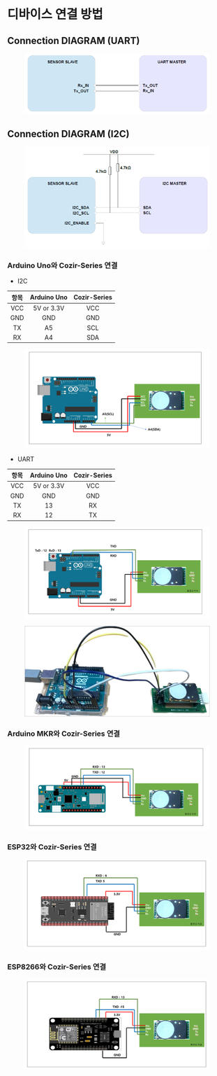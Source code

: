 # 디바이스 연결 방법

## Connection DIAGRAM (UART)

<figure><img src="../../../.gitbook/assets/connetion_uart_diagram.PNG" alt=""><figcaption></figcaption></figure>

## Connection DIAGRAM (I2C)

<figure><img src="../../../.gitbook/assets/CozIR-Blink_connetion_diagram_i2c.PNG" alt=""><figcaption></figcaption></figure>

### Arduino Uno와 Cozir-Series 연결

* I2C

|  항목 | Arduino Uno | Cozir-Series |
| :-: | :---------: | :----------: |
| VCC |  5V or 3.3V |      VCC     |
| GND |     GND     |      GND     |
|  TX |      A5     |      SCL     |
|  RX |      A4     |      SDA     |

<figure><img src="../../../.gitbook/assets/Cozir_series_i2c_connection_with_arduino.PNG" alt=""><figcaption></figcaption></figure>

* UART

|  항목 | Arduino Uno | Cozir-Series |
| :-: | :---------: | :----------: |
| VCC |  5V or 3.3V |      VCC     |
| GND |     GND     |      GND     |
|  TX |      13     |      RX      |
|  RX |      12     |      TX      |

<figure><img src="../../../.gitbook/assets/Cozir_series_uart_connection_with_arduino_uno.PNG" alt=""><figcaption></figcaption></figure>

<figure><img src="../../../.gitbook/assets/cozir_lp3_i2c_실제사진.jpg" alt=""><figcaption></figcaption></figure>

### Arduino MKR와 Cozir-Series 연결

<figure><img src="../../../.gitbook/assets/cozir_lp2_arduino_uno_2.PNG" alt=""><figcaption></figcaption></figure>

### ESP32와 Cozir-Series 연결

<figure><img src="../../../.gitbook/assets/CozIR-LP2_with_ESP32.PNG" alt=""><figcaption></figcaption></figure>

### ESP8266와 Cozir-Series 연결

<figure><img src="../../../.gitbook/assets/cozir_lp2_with_ESP8266.PNG" alt=""><figcaption></figcaption></figure>
